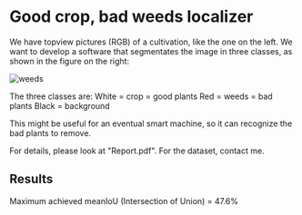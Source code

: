 # Good crop, bad weeds localizer

We have topview pictures (RGB) of a cultivation, like the one on the left. We want to develop a software that segmentates the image in three classes, as shown in the figure on the right:

![weeds](https://user-images.githubusercontent.com/92381157/137196796-8c3d8cc2-aeb1-4f98-aa57-00a6876899d8.png)

The three classes are:
White = crop = good plants
Red = weeds = bad plants
Black = background

This might be useful for an eventual smart machine, so it can recognize the bad plants to remove. 

For details, please look at "Report.pdf". For the dataset, contact me.

## Results
Maximum achieved meanIoU (Intersection of Union) = 47.6%
